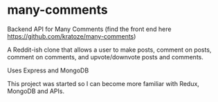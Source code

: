 # many-comments

Backend API for Many Comments (find the front end here https://github.com/kratoze/many-comments)

A Reddit-ish clone that allows a user to make posts, comment on posts, comment on comments, and upvote/downvote posts and comments.

Uses Express and MongoDB

This project was started so I can become more familiar with Redux, MongoDB and APIs.

